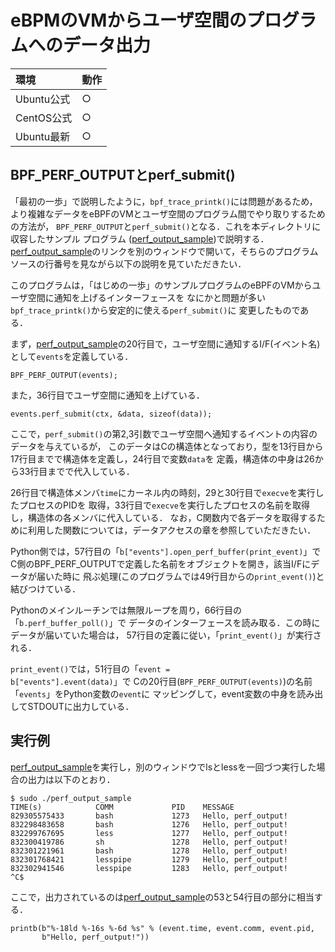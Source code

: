 # eBPMのVMからユーザ空間のプログラムへのデータ出力
|環境|動作|
|:--|:--|
|Ubuntu公式|○|
|CentOS公式|○|
|Ubuntu最新|○|

## BPF_PERF_OUTPUTとperf_submit()
「最初の一歩」で説明したように，<code>bpf_trace_printk()</code>には問題があるため，より複雑なデータをeBPFのVMとユーザ空間のプログラム間でやり取りするための方法が，
<code>BPF_PERF_OUTPUT</code>と<code>perf_submit()</code>となる．これを本ディレクトリに収容したサンプル
プログラム
(<a href="perf_output_sample">perf_output_sample</a>)で説明する．
<a href="perf_output_sample">perf_output_sample</a>のリンクを別のウィンドウで開いて，そちらのプログラムソースの行番号を見ながら以下の説明を見ていただきたい．

このプログラムは，「はじめの一歩」のサンプルプログラムのeBPFのVMからユーザ空間に通知を上げるインターフェースを
なにかと問題が多い<code>bpf_trace_printk()</code>から安定的に使える<code>perf_submit()</code>に
変更したものである．

まず，<a href="perf_output_sample">perf_output_sample</a>の20行目で，ユーザ空間に通知するI/F(イベント名)として<code>events</code>を定義している．
```
BPF_PERF_OUTPUT(events);
```
また，36行目でユーザ空間に通知を上げている．
```
events.perf_submit(ctx, &data, sizeof(data));
```
ここで，<code>perf_submit()</code>の第2,3引数でユーザ空間へ通知するイベントの内容のデータを与えているが，
このデータはCの構造体となっており，型を13行目から17行目までで構造体を定義し，24行目で変数<code>data</code>を
定義，構造体の中身は26から33行目までで代入している．

26行目で構造体メンバ<code>time</code>にカーネル内の時刻，29と30行目で<code>execve</code>を実行したプロセスのPIDを
取得，33行目で<code>execve</code>を実行したプロセスの名前を取得し，構造体の各メンバに代入している．
なお，C関数内で各データを取得するために利用した関数については，データアクセスの章を参照していただきたい．

Python側では，57行目の「<code>b["events"].open_perf_buffer(print_event)</code>」でC側のBPF_PERF_OUTPUTで定義した名前をオブジェクトを開き，該当I/Fにデータが届いた時に
飛ぶ処理(このプログラムでは49行目からの<code>print_event()</code>)と結びつけている．

Pythonのメインルーチンでは無限ループを周り，66行目の「<code>b.perf_buffer_poll()</code>」で
データのインターフェースを読み取る．この時にデータが届いていた場合は，
57行目の定義に従い，「<code>print_event()</code>」が実行される．

<code>print_event()</code>では，51行目の「<code>event = b["events"].event(data)</code>」で
Cの20行目(<code>BPF_PERF_OUTPUT(events)</code>)の名前「<code>events</code>」をPython変数の<code>event</code>に
マッピングして，event変数の中身を読み出してSTDOUTに出力している．


## 実行例
<a href="perf_output_sample">perf_output_sample</a>を実行し，別のウィンドウでlsとlessを一回づつ実行した場合の出力は以下のとおり．
```
$ sudo ./perf_output_sample
TIME(s)            COMM             PID    MESSAGE
829305575433       bash             1273   Hello, perf_output!
832298483658       bash             1276   Hello, perf_output!
832299767695       less             1277   Hello, perf_output!
832300419786       sh               1278   Hello, perf_output!
832301221961       bash             1278   Hello, perf_output!
832301768421       lesspipe         1279   Hello, perf_output!
832302941546       lesspipe         1283   Hello, perf_output!
^C$
```
ここで，出力されているのは<a href="perf_output_sample">perf_output_sample</a>の53と54行目の部分に相当する．
```
printb(b"%-18ld %-16s %-6d %s" % (event.time, event.comm, event.pid,
       b"Hello, perf_output!"))
```


